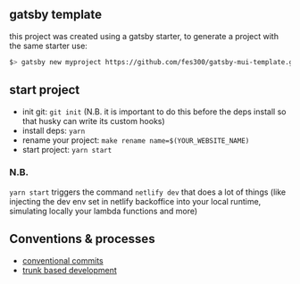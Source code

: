 ## gatsby template

this project was created using a gatsby starter, to generate a project with the same starter use:

```sh
$> gatsby new myproject https://github.com/fes300/gatsby-mui-template.git
```

## start project

- init git: `git init` (N.B. it is important to do this before the deps install so that husky can write its custom hooks)
- install deps: `yarn`
- rename your project: `make rename name=$(YOUR_WEBSITE_NAME)`
- start project: `yarn start`

### N.B.

`yarn start` triggers the command `netlify dev` that does a lot of things (like injecting the dev env set in netlify backoffice into your local runtime, simulating locally your lambda functions and more)

## Conventions & processes

- [conventional commits](https://www.conventionalcommits.org/en/v1.0.0/)
- [trunk based development](https://trunkbaseddevelopment.com/)
